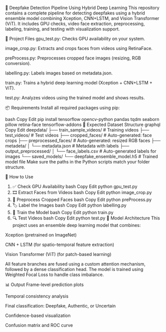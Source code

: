 🎥 Deepfake Detection Pipeline Using Hybrid Deep Learning
This repository contains a complete pipeline for detecting deepfakes using a hybrid ensemble model combining Xception, CNN+LSTM, and Vision Transformer (ViT). It includes GPU checks, video face extraction, preprocessing, labeling, training, and testing with visualization support.

📁 Project Files
gpu_test.py: Checks GPU availability on your system.

image_crop.py: Extracts and crops faces from videos using RetinaFace.

preProcess.py: Preprocesses cropped face images (resizing, RGB conversion).

labelling.py: Labels images based on metadata.json.

train.py: Trains a hybrid deep learning model (Xception + CNN+LSTM + ViT).

test.py: Analyzes videos using the trained model and shows results.

📦 Requirements
Install all required packages using pip:

bash
Copy
Edit
pip install tensorflow opencv-python pandas tqdm seaborn pillow retina-face tensorflow-addons
📂 Expected Dataset Structure
graphql
Copy
Edit
deepdata/
├── train_sample_videos/         # Training videos
├── test_videos/                 # Test videos
├── cropped_faces/               # Auto-generated: face crops
├── preprocessed_faces/          # Auto-generated: resized RGB faces
├── metadeta/
│   └── metadata.json            # Metadata with labels
├── output_preprocessed/
│   └── face_labels.csv          # Auto-generated labels for images
└── saved_models/
    └── deepfake_ensemble_model.h5  # Trained model file
Make sure the paths in the Python scripts match your folder structure.

🚀 How to Use
1. ✅ Check GPU Availability
bash
Copy
Edit
python gpu_test.py
2. 🎞️ Extract Faces from Videos
bash
Copy
Edit
python image_crop.py
3. 🧼 Preprocess Cropped Faces
bash
Copy
Edit
python preProcess.py
4. 🏷️ Label the Images
bash
Copy
Edit
python labelling.py
5. 🧠 Train the Model
bash
Copy
Edit
python train.py
6. 🔍 Test Videos
bash
Copy
Edit
python test.py
🧠 Model Architecture
This project uses an ensemble deep learning model that combines:

Xception (pretrained on ImageNet)

CNN + LSTM (for spatio-temporal feature extraction)

Vision Transformer (ViT) (for patch-based learning)

All feature branches are fused using a custom attention mechanism, followed by a dense classification head. The model is trained using Weighted Focal Loss to handle class imbalance.

📊 Output
Frame-level prediction plots

Temporal consistency analysis

Final classification: Deepfake, Authentic, or Uncertain

Confidence-based visualization

Confusion matrix and ROC curve

